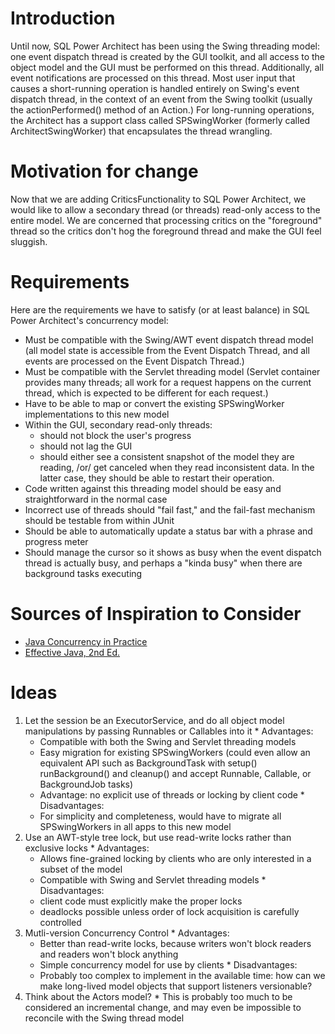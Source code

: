 # Introduction #

Until now, SQL Power Architect has been using the Swing threading model: one event dispatch thread is created by the GUI toolkit, and all access to the object model and the GUI must be performed on this thread. Additionally, all event notifications are processed on this thread. Most user input that causes a short-running operation is handled entirely on Swing's event dispatch thread, in the context of an event from the Swing toolkit (usually the actionPerformed() method of an Action.) For long-running operations, the Architect has a support class called SPSwingWorker (formerly called ArchitectSwingWorker) that encapsulates the thread wrangling.


# Motivation for change #

Now that we are adding CriticsFunctionality to SQL Power Architect, we would like to allow a secondary thread (or threads) read-only access to the entire model. We are concerned that processing critics on the "foreground" thread so the critics don't hog the foreground thread and make the GUI feel sluggish.


# Requirements #

Here are the requirements we have to satisfy (or at least balance) in SQL Power Architect's concurrency model:

  * Must be compatible with the Swing/AWT event dispatch thread model (all model state is accessible from the Event Dispatch Thread, and all events are processed on the Event Dispatch Thread.)
  * Must be compatible with the Servlet threading model (Servlet container provides many threads; all work for a request happens on the current thread, which is expected to be different for each request.)
  * Have to be able to map or convert the existing SPSwingWorker implementations to this new model
  * Within the GUI, secondary read-only threads:
    * should not block the user's progress
    * should not lag the GUI
    * should either see a consistent snapshot of the model they are reading, /or/ get canceled when they read inconsistent data. In the latter case, they should be able to restart their operation.
  * Code written against this threading model should be easy and straightforward in the normal case
  * Incorrect use of threads should "fail fast," and the fail-fast mechanism should be testable from within JUnit
  * Should be able to automatically update a status bar with a phrase and progress meter
  * Should manage the cursor so it shows as busy when the event dispatch thread is actually busy, and perhaps a "kinda busy" when there are background tasks executing


# Sources of Inspiration to Consider #

  * [Java Concurrency in Practice](http://www.amazon.ca/Java-Concurrency-Practice-Brian-Goetz/dp/0321349601/ref=sr_1_1?ie=UTF8&s=books&qid=1271715830&sr=8-1)
  * [Effective Java, 2nd Ed.](http://www.amazon.ca/Effective-Java-Joshua-Bloch/dp/0321356683/ref=sr_1_1?ie=UTF8&s=books&qid=1271715863&sr=1-1)


# Ideas #

  1. Let the session be an ExecutorService, and do all object model manipulations by passing Runnables or Callables into it
    * Advantages:
      * Compatible with both the Swing and Servlet threading models
      * Easy migration for existing SPSwingWorkers (could even allow an equivalent API such as BackgroundTask with setup() runBackground() and cleanup() and accept Runnable, Callable, or BackgroundJob tasks)
      * Advantage: no explicit use of threads or locking by client code
    * Disadvantages:
      * For simplicity and completeness, would have to migrate all SPSwingWorkers in all apps to this new model
  1. Use an AWT-style tree lock, but use read-write locks rather than exclusive locks
    * Advantages:
      * Allows fine-grained locking by clients who are only interested in a subset of the model
      * Compatible with Swing and Servlet threading models
    * Disadvantages:
      * client code must explicitly make the proper locks
      * deadlocks possible unless order of lock acquisition is carefully controlled
  1. Mutli-version Concurrency Control
    * Advantages:
      * Better than read-write locks, because writers won't block readers and readers won't block anything
      * Simple concurrency model for use by clients
    * Disadvantages:
      * Probably too complex to implement in the available time: how can we make long-lived model objects that support listeners versionable?
  1. Think about the Actors model?
    * This is probably too much to be considered an incremental change, and may even be impossible to reconcile with the Swing thread model